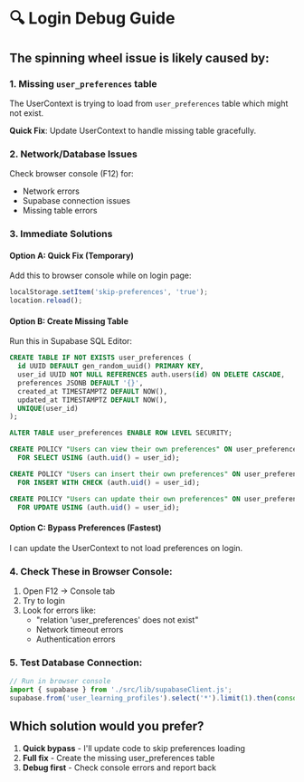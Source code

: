 # 🔍 Login Debug Guide

## The spinning wheel issue is likely caused by:

### **1. Missing `user_preferences` table**
The UserContext is trying to load from `user_preferences` table which might not exist.

**Quick Fix**: Update UserContext to handle missing table gracefully.

### **2. Network/Database Issues**
Check browser console (F12) for:
- Network errors
- Supabase connection issues
- Missing table errors

### **3. Immediate Solutions**

#### **Option A: Quick Fix (Temporary)**
Add this to browser console while on login page:
```javascript
localStorage.setItem('skip-preferences', 'true');
location.reload();
```

#### **Option B: Create Missing Table**
Run this in Supabase SQL Editor:
```sql
CREATE TABLE IF NOT EXISTS user_preferences (
  id UUID DEFAULT gen_random_uuid() PRIMARY KEY,
  user_id UUID NOT NULL REFERENCES auth.users(id) ON DELETE CASCADE,
  preferences JSONB DEFAULT '{}',
  created_at TIMESTAMPTZ DEFAULT NOW(),
  updated_at TIMESTAMPTZ DEFAULT NOW(),
  UNIQUE(user_id)
);

ALTER TABLE user_preferences ENABLE ROW LEVEL SECURITY;

CREATE POLICY "Users can view their own preferences" ON user_preferences
  FOR SELECT USING (auth.uid() = user_id);

CREATE POLICY "Users can insert their own preferences" ON user_preferences
  FOR INSERT WITH CHECK (auth.uid() = user_id);

CREATE POLICY "Users can update their own preferences" ON user_preferences
  FOR UPDATE USING (auth.uid() = user_id);
```

#### **Option C: Bypass Preferences (Fastest)**
I can update the UserContext to not load preferences on login.

### **4. Check These in Browser Console:**
1. Open F12 → Console tab
2. Try to login
3. Look for errors like:
   - "relation 'user_preferences' does not exist"
   - Network timeout errors
   - Authentication errors

### **5. Test Database Connection:**
```javascript
// Run in browser console
import { supabase } from './src/lib/supabaseClient.js';
supabase.from('user_learning_profiles').select('*').limit(1).then(console.log);
```

## Which solution would you prefer?
1. **Quick bypass** - I'll update code to skip preferences loading
2. **Full fix** - Create the missing user_preferences table
3. **Debug first** - Check console errors and report back